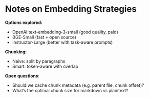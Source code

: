 # Notes on Embedding Strategies

**Options explored:**
- OpenAI text-embedding-3-small (good quality, paid)
- BGE-Small (fast + open source)
- Instructor-Large (better with task-aware prompts)

**Chunking:**
- Naive: split by paragraphs
- Smart: token-aware with overlap

**Open questions:**
- Should we cache chunk metadata (e.g. parent file, chunk offset)?
- What’s the optimal chunk size for markdown vs plaintext?

